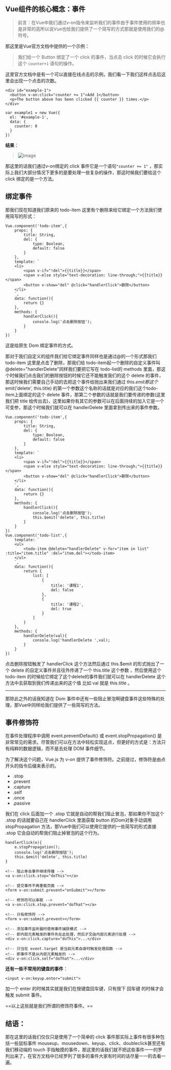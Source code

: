 ## Vue组件的核心概念：事件

> 前言：在Vue中我们通过v-on指令来监听我们的事件由于事件使用的频率也是非常的高所以说Vue也给我们提供了一个简写的方式那就是使用我们的@符号。

那这里是Vue官方文档中提供的一个示例：

> 我们给一个 Button 绑定了一个 click 的事件，当点击 click 的时候它会执行这个 `counter+1` 语句的操作。

这里官方文档中是有一个可以直接在线点击的示例，我们看一下我们这样点击后这里会出现一个点击的次数。
```
<div id="example-1">
  <button v-on:click="counter += 1">Add 1</button>
  <p>The button above has been clicked {{ counter }} times.</p>
</div>
```

```
var example1 = new Vue({
  el: '#example-1',
  data: {
    counter: 0
  }
})
```
 **结果**：
 
> ![image](http://i2.tiimg.com/717460/425bbfa491df36e0.png)


那这里的话我们通过v-on绑定的 click 事件它是一个语句`"counter += 1"` ，那实际上我们大部分情况下更多的是要处理一些复杂的操作，那这时候我们要给这个 click 绑定的是一个方法。

## 绑定事件

那我们现在知道我们原来的 todo-item 这里有个删除来给它绑定一个方法我们使用简写的形式：

```
Vue.component('todo-item',{
	props: {
		title: String,
		del: {
			type: Boolean,
			default: false
		}
	},
	template: `
	<li>
		<span v-if="!del">{{title}}</span>
		<span v-else style="text-decoration: line-through;">{{title}}</span>
		<button v-show="del" @click="handlerClick">删除</button>
	</li>
	`,
	data: function(){
		return {}
	},
	methods: {
		handlerClick(){
			console.log('点击删除按钮');
		}
	}
})
```
这是给原生 Dom 绑定事件的方式。

那对于我们自定义的组件我们给它绑定事件同样也是通过@的一个形式那我们 todo-item 这里是点击了删除，那我们给 todo-item起一个删除的自定义事件叫 @delete="handlerDelete"同样我们要把它写在 todo-list的 methods 里面，那这个时候我们点击我们的删除按钮的时候它还不能触发我们的这个 delete 的事件，那这时候我们需要自己手动的去把这个事件给抛出来我们通过 this.$emit 那这个$emit('delete', this.title) 的第一个参数这个名称的话就是对应的我们这个todo-item上面绑定的这个 delete 事件，那第二个参数的话就是我们要传递的参数(这里我们把 title 给传出去)，这里如果你有其它的参数可以在后面持续的加入它是一个可变参，那这个时候我们就可以在 handlerDelete 里面拿到传出来的事件参数。

```
Vue.component('todo-item',{
	props: {
		title: String,
		del: {
			type: Boolean,
			default: false
		}
	},
	template: `
	<li>
		<span v-if="!del">{{title}}</span>
		<span v-else style="text-decoration: line-through;">{{title}}</span>
		<button v-show="del" @click="handlerClick">删除</button>
	</li>
	`,
	data: function(){
		return {}
	},
	methods: {
		handlerClick(){
			console.log('点击删除按钮');
			this.$emit('delete', this.title)
		}
	}
})
Vue.component('todo-list',{
	template: `
	<ul>
		<todo-item @delete="handlerDelete" v-for="item in list" :title="item.title" :del="item.del"></todo-item>
	</ul>
	`,
	data: function(){
		return {
			list: [
				{
					title: '课程1',
					del: false
				},
				{
					title: '课程2',
					del: true
				}
			]
		}
	},
	methods: {
		handlerDelete(val){
			console.log('handlerDelete ',val);
		}
	}
})
```
点击删除按钮触发了 handlerClick 这个方法然后通过 this.$emit 的形式抛出了一个 delete 的自定义事件并且往外传递了一个 this.title 这个参数
，然后使用这个 todo-item 的时候给它绑定了这个delete的事件我们就可以在 handlerDelete 这个方法中去获取到我们传递出来的这个值 比如 val 就是 this.title 。

---
那除此之外的话我知道在 Dom 事件中还有一些阻止冒泡啊键盘事件这些特殊的处理，那Vue中同样给我们提供了一些简写的方法。

## 事件修饰符

在事件处理程序中调用 event.preventDefault() 或 event.stopPropagation() 是非常常见的需求。尽管我们可以在方法中轻松实现这点，但更好的方式是：方法只有纯粹的数据逻辑，而不是去处理 DOM 事件细节。

为了解决这个问题，Vue.js 为 v-on 提供了事件修饰符。之前提过，修饰符是由点开头的指令后缀来表示的。

- .stop
- .prevent
- .capture
- .self
- .once
- .passive

我们在 click 后面加一个 .stop 它就是自动的帮我们阻止冒泡，那如果你不加这个 .stop 的话就要自己在 handlerClick 里面获取 button 的Dom对象手动调用 stopPropagation 方法，那Vue中我们可以使用它提供的一些简写的形式直接 .stop 它会自动的帮我们阻止掉冒泡的这个行为。

```
handlerClick(e){
	e.stopPropagation();
	console.log('点击删除按钮');
	this.$emit('delete', this.title)
}
```



```
<!-- 阻止单击事件继续传播 -->
<a v-on:click.stop="doThis"></a>

<!-- 提交事件不再重载页面 -->
<form v-on:submit.prevent="onSubmit"></form>

<!-- 修饰符可以串联 -->
<a v-on:click.stop.prevent="doThat"></a>

<!-- 只有修饰符 -->
<form v-on:submit.prevent></form>

<!-- 添加事件监听器时使用事件捕获模式 -->
<!-- 即内部元素触发的事件先在此处理，然后才交由内部元素进行处理 -->
<div v-on:click.capture="doThis">...</div>

<!-- 只当在 event.target 是当前元素自身时触发处理函数 -->
<!-- 即事件不是从内部元素触发的 -->
<div v-on:click.self="doThat">...</div>
```

**还有一些不常用的键盘的事件**：

```
<input v-on:keyup.enter="submit">
```
加一个 enter 的时候其实就是我们在按键盘回车键，只有按下 回车键 的时候才会触发 submit 事件。

==以上这些就是我们所谓的修饰符事件。==

## 结语：

那在这里的话我们仅仅只是使用了一个简单的 click 事件那实际上事件有很多种包括一些鼠标事件 mouseup、mousedown、keyup、click、doubleclick甚至还有我们移动端的 touch 手指触摸的事件，那这里的话我们就不把这些事件一一的罗列出来了，在官方文档中已经罗列了很多的事件大家有时间的话尽量一一的去看一遍。
